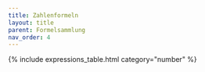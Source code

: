 ```yaml
---
title: Zahlenformeln
layout: title
parent: Formelsammlung
nav_order: 4
---
```


{% include expressions_table.html category="number" %}